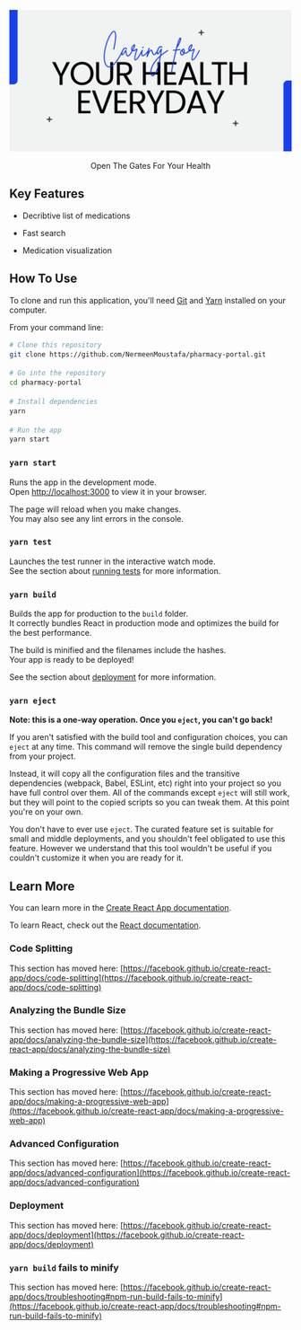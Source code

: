 ![PharmacyBanner](https://github.com/NermeenMoustafa/pharmacy-portal/blob/master/Pharmacy-banner.png)

<p align="center">Open The Gates For Your Health</p>

## Key Features

- Decribtive list of medications

- Fast search

- Medication visualization

## How To Use

To clone and run this application, you'll need [Git](https://r.search.yahoo.com/_ylt=Awrji_so0V5n5wEAQyNXNyoA;_ylu=Y29sbwNiZjEEcG9zAzEEdnRpZAMEc2VjA3Ny/RV=2/RE=1735476777/RO=10/RU=https%3a%2f%2fgit-scm.com%2f/RK=2/RS=uWmhymQiAL_hK8I7kjriG78ptIU-) and [Yarn](https://r.search.yahoo.com/_ylt=AwrEbdlE0V5n7gEA6g9XNyoA;_ylu=Y29sbwNiZjEEcG9zAzQEdnRpZAMEc2VjA3Ny/RV=2/RE=1735476805/RO=10/RU=https%3a%2f%2fyarnpkg.com%2f/RK=2/RS=SxM4gt_CjaS4oQePijDx5SwYI2g-) installed on your computer.

From your command line:

```bash
# Clone this repository
git clone https://github.com/NermeenMoustafa/pharmacy-portal.git

# Go into the repository
cd pharmacy-portal

# Install dependencies
yarn

# Run the app
yarn start
```

### `yarn start`

Runs the app in the development mode.\
Open [http://localhost:3000](http://localhost:3000) to view it in your browser.

The page will reload when you make changes.\
You may also see any lint errors in the console.

### `yarn test`

Launches the test runner in the interactive watch mode.\
See the section about [running tests](https://facebook.github.io/create-react-app/docs/running-tests) for more information.

### `yarn build`

Builds the app for production to the `build` folder.\
It correctly bundles React in production mode and optimizes the build for the best performance.

The build is minified and the filenames include the hashes.\
Your app is ready to be deployed!

See the section about [deployment](https://facebook.github.io/create-react-app/docs/deployment) for more information.

### `yarn eject`

**Note: this is a one-way operation. Once you `eject`, you can't go back!**

If you aren't satisfied with the build tool and configuration choices, you can `eject` at any time. This command will remove the single build dependency from your project.

Instead, it will copy all the configuration files and the transitive dependencies (webpack, Babel, ESLint, etc) right into your project so you have full control over them. All of the commands except `eject` will still work, but they will point to the copied scripts so you can tweak them. At this point you're on your own.

You don't have to ever use `eject`. The curated feature set is suitable for small and middle deployments, and you shouldn't feel obligated to use this feature. However we understand that this tool wouldn't be useful if you couldn't customize it when you are ready for it.

## Learn More

You can learn more in the [Create React App documentation](https://facebook.github.io/create-react-app/docs/getting-started).

To learn React, check out the [React documentation](https://reactjs.org/).

### Code Splitting

This section has moved here: [https://facebook.github.io/create-react-app/docs/code-splitting](https://facebook.github.io/create-react-app/docs/code-splitting)

### Analyzing the Bundle Size

This section has moved here: [https://facebook.github.io/create-react-app/docs/analyzing-the-bundle-size](https://facebook.github.io/create-react-app/docs/analyzing-the-bundle-size)

### Making a Progressive Web App

This section has moved here: [https://facebook.github.io/create-react-app/docs/making-a-progressive-web-app](https://facebook.github.io/create-react-app/docs/making-a-progressive-web-app)

### Advanced Configuration

This section has moved here: [https://facebook.github.io/create-react-app/docs/advanced-configuration](https://facebook.github.io/create-react-app/docs/advanced-configuration)

### Deployment

This section has moved here: [https://facebook.github.io/create-react-app/docs/deployment](https://facebook.github.io/create-react-app/docs/deployment)

### `yarn build` fails to minify

This section has moved here: [https://facebook.github.io/create-react-app/docs/troubleshooting#npm-run-build-fails-to-minify](https://facebook.github.io/create-react-app/docs/troubleshooting#npm-run-build-fails-to-minify)
